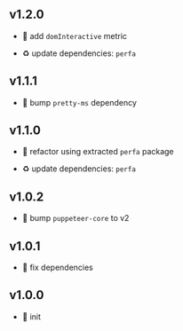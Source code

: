 ## v1.2.0

* 🌱 add `domInteractive` metric

* ♻️ update dependencies: `perfa`

## v1.1.1

* 🐞 bump `pretty-ms` dependency

## v1.1.0

* 🐞 refactor using extracted `perfa` package

* ♻️ update dependencies: `perfa`

## v1.0.2

* 🐞 bump `puppeteer-core` to v2

## v1.0.1

* 🐞 fix dependencies

## v1.0.0

* 🐣 init
